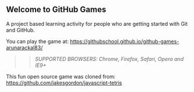 ## Welcome to GitHub Games

A project based learning activity for people who are getting started with Git and GitHub.

You can play the game at: https://githubschool.github.io/github-games-arunarackal83/

>> _*SUPPORTED BROWSERS*: Chrome, Firefox, Safari, Opera and IE9+_

This fun open source game was cloned from: https://github.com/jakesgordon/javascript-tetris
